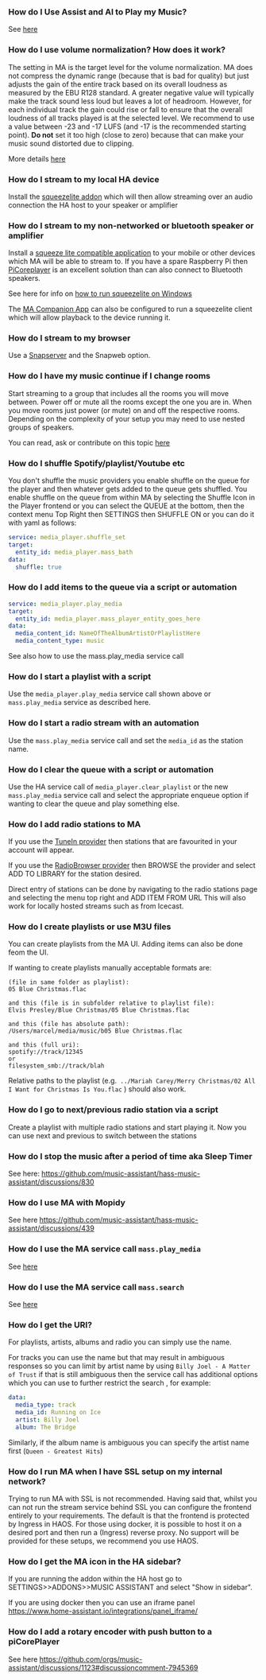 ### **How do I Use Assist and AI to Play my Music?**

See [here](../integration.md)

### **How do I use volume normalization? How does it work?**

The setting in MA is the target level for the volume normalization. MA does not compress the dynamic range (because that is bad for quality) but just adjusts the gain of the entire track based on its overall loudness as measured by the EBU R128 standard. A greater negative value will typically make the track sound less loud but leaves a lot of headroom. However, for each individual track the gain could rise or fall to ensure that the overall loudness of all tracks played is at the selected level. We recommend to use a value between -23 and -17 LUFS (and -17 is the recommended starting point). **Do not** set it too high (close to zero) because that can make your music sound distorted due to clipping.

More details [here](normalization.md)

### **How do I stream to my local HA device**

Install the [squeezelite addon](https://github.com/pssc/ha-addon-squeezelite) which will then allow streaming over an audio connection the HA host to your speaker or amplifier

### **How do I stream to my non-networked or bluetooth speaker or amplifier**

Install a [squeeze lite compatible application](https://sourceforge.net/projects/lmsclients/files/squeezelite/) to your mobile or other devices which MA will be able to stream to. If you have a spare Raspberry Pi then [PiCoreplayer](https://www.picoreplayer.org) is an excellent solution than can also connect to Bluetooth speakers.

See here for info on [how to run squeezelite on Windows](https://github.com/orgs/music-assistant/discussions/1123#discussioncomment-6652948)

The [MA Companion App](../companion-app.md) can also be configured to run a squeezelite client which will allow playback to the device running it.

### **How do I stream to my browser**

Use a [Snapserver](../player-support/snapcast.md) and the Snapweb option.

### **How do I have my music continue if I change rooms**

Start streaming to a group that includes all the rooms you will move between. Power off or mute all the rooms except the one you are in. When you move rooms just power (or mute) on and off the respective rooms. Depending on the complexity of your setup you may need to use nested groups of speakers.

You can read, ask or contribute on this topic [here](https://github.com/orgs/music-assistant/discussions/702)

### **How do I shuffle Spotify/playlist/Youtube etc**

You don't shuffle the music providers you enable shuffle on the queue for the player and then whatever gets added to the queue gets shuffled. You enable shuffle on the queue from within MA by selecting the Shuffle Icon in the Player frontend or you can select the QUEUE at the bottom, then the context menu Top Right then SETTINGS then SHUFFLE ON or you can do it with yaml as follows:
``` yaml
service: media_player.shuffle_set
target:
  entity_id: media_player.mass_bath
data:
  shuffle: true
```

### **How do I add items to the queue via a script or automation**

``` yaml
service: media_player.play_media
target:
  entity_id: media_player.mass_player_entity_goes_here
data:
  media_content_id: NameOfTheAlbumArtistOrPlaylistHere
  media_content_type: music
```

See also how to use the mass.play_media service call

### **How do I start a playlist with a script**

Use the `media_player.play_media` service call shown above or `mass.play_media` service as described here.

### **How do I start a radio stream with an automation**

Use the `mass.play_media` service call and set the `media_id` as the station name.

### **How do I clear the queue with a script or automation**

Use the HA service call of `media_player.clear_playlist` or the new `mass.play_media` service call and select the appropriate enqueue option if wanting to clear the queue and play something else.

### **How do I add radio stations to MA**

If you use the [TuneIn provider](../music-providers/tunein.md) then stations that are favourited in your account will appear.

If you use the [RadioBrowser provider](../music-providers/radio-browser.md) then BROWSE the provider and select ADD TO LIBRARY for the station desired.

Direct entry of stations can be done by navigating to the radio stations page and selecting the menu top right and ADD ITEM FROM URL
This will also work for locally hosted streams such as from Icecast. 

### **How do I create playlists or use M3U files**

You can create playlists from the MA UI. Adding items can also be done feom the UI.

If wanting to create playlists manually acceptable formats are:
```
(file in same folder as playlist):
05 Blue Christmas.flac

and this (file is in subfolder relative to playlist file):
Elvis Presley/Blue Christmas/05 Blue Christmas.flac

and this (file has absolute path):
/Users/marcel/media/music/b05 Blue Christmas.flac

and this (full uri):
spotify://track/12345
or
filesystem_smb://track/blah
```

Relative paths to the playlist (e.g.` ../Mariah Carey/Merry Christmas/02 All I Want for Christmas Is You.flac` ) should also work.

### **How do I go to next/previous radio station via a script**

Create a playlist with multiple radio stations and start playing it. Now you can use next and previous to switch between the stations

### **How do I stop the music after a period of time aka Sleep Timer**

See here: https://github.com/music-assistant/hass-music-assistant/discussions/830

### **How do I use MA with Mopidy**

See here https://github.com/music-assistant/hass-music-assistant/discussions/439

### **How do I use the MA service call `mass.play_media`**

See [here](massplaymedia.md)

### **How do I use the MA service call `mass.search`**

See [here](masssearch.md)

### **How do I get the URI?**

For playlists, artists, albums and radio you can simply use the name.

For tracks you can use the name but that may result in ambiguous responses so you can limit by artist name by using `Billy Joel - A Matter of Trust` if that is still ambiguous then the service call has additional options which you can use to further restrict the search , for example:

``` yaml
data:
  media_type: track
  media_id: Running on Ice
  artist: Billy Joel
  album: The Bridge
```

Similarly, if the album name is ambiguous you can specify the artist name first (`Queen - Greatest Hits`)

### **How do I run MA when I have SSL setup on my internal network?**

Trying to run MA with SSL is not recommended. Having said that, whilst you can not run the stream service behind SSL you can configure the frontend entirely to your requirements. The default is that the frontend is protected by Ingress in HAOS. For those using docker, it is possible to host it on a desired port and then run a (Ingress) reverse proxy. No support will be provided for these setups, we recommend you use HAOS.

### **How do I get the MA icon in the HA sidebar?**

If you are running the addon within the HA host go to SETTINGS>>ADDONS>>MUSIC ASSISTANT and select "Show in sidebar".

If you are using docker then you can use an iframe panel https://www.home-assistant.io/integrations/panel_iframe/

### **How do I add a rotary encoder with push button to a piCorePlayer**

See here https://github.com/orgs/music-assistant/discussions/1123#discussioncomment-7945369
